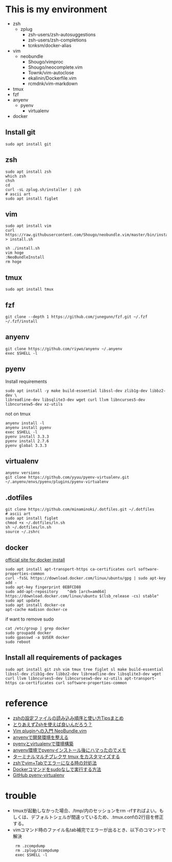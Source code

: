 # This is my environment
  * zsh
    * zplug
      * zsh-users/zsh-autosuggestions
      * zsh-users/zsh-completions
      * tcnksm/docker-alias
  * vim
    * neobundle
      * Shougo/vimproc
      * Shougo/neocomplete.vim
      * Townk/vim-autoclose
      * ekalinin/Dockerfile.vim
      * rcmdnk/vim-markdown
  * tmux
  * fzf
  * anyenv
    * pyenv
      * virtualenv
  * docker

## Install git
```
sudo apt install git
```
## zsh
```
sudo apt install zsh
which zsh
chsh
cd
curl -sL zplug.sh/installer | zsh
# ascii art
sudo apt install figlet
```

## vim
```
sudo apt install vim
curl https://raw.githubusercontent.com/Shougo/neobundle.vim/master/bin/install.sh > install.sh

sh ./install.sh
vim hoge
:NeoBundleInstall
rm hoge
```

## tmux
```
sudo apt install tmux
```

## fzf
```
git clone --depth 1 https://github.com/junegunn/fzf.git ~/.fzf
~/.fzf/install
```

## anyenv
```
git clone https://github.com/riywo/anyenv ~/.anyenv
exec $SHELL -l
```

## pyenv
Install requirements
```
sudo apt install -y make build-essential libssl-dev zlib1g-dev libbz2-dev \
libreadline-dev libsqlite3-dev wget curl llvm libncurses5-dev libncursesw5-dev xz-utils
```
not on tmux
```
anyenv install -l
anyenv install pyenv
exec $SHELL -l
pyenv install 3.3.3
pyenv install 2.7.6
pyenv global 3.3.3
```

## virtualenv
```
anyenv versions
git clone https://github.com/yyuu/pyenv-virtualenv.git ~/.anyenv/envs/pyenv/plugins/pyenv-virtualenv
```

## .dotfiles
```
git clone https://github.com/minaminoki/.dotfiles.git ~/.dotfiles
# ascii art
sudo apt install figlet
chmod +x ~/.dotfiles/ln.sh
sh ~/.dotfiles/ln.sh
source ~/.zshrc
```

## docker
[official site for docker install](https://docs.docker.com/engine/installation/linux/ubuntu/)
```
sudo apt install apt-transport-https ca-certificates curl software-properties-common
curl -fsSL https://download.docker.com/linux/ubuntu/gpg | sudo apt-key add -
sudo apt-key fingerprint 0EBFCD88
sudo add-apt-repository    "deb [arch=amd64] https://download.docker.com/linux/ubuntu $(lsb_release -cs) stable"
sudo apt update
sudo apt install docker-ce
apt-cache madison docker-ce
```
if want to remove sudo
```
cat /etc/group | grep docker
sudo groupadd docker
sudo gpasswd -a $USER docker
sudo reboot
```

## Install all requirements of packages
```
sudo apt install git zsh vim tmux tree figlet sl make build-essential libssl-dev zlib1g-dev libbz2-dev libreadline-dev libsqlite3-dev wget curl llvm libncurses5-dev libncursesw5-dev xz-utils apt-transport-https ca-certificates curl software-properties-common
```

# reference
* [zshの設定ファイルの読み込み順序と使い方Tipsまとめ](http://qiita.com/muran001/items/7b104d33f5ea3f75353f)
* [とりあえずZshを使えば良いんだろう？](http://qiita.com/ktr_type23/items/3eb782f98c7a5f4c60b0)
* [Vim pluginへの入門 NeoBundle.vim](http://qiita.com/okamos/items/caf5a0b19ce893a75363)
* [anyenvで開発環境を整える](http://qiita.com/luckypool/items/f1e756e9d3e9786ad9ea)
* [pyenvとvirtualenvで環境構築](http://qiita.com/Kodaira_/items/feadfef9add468e3a85b)
* [anyenv環境でpyenvインストール後にハマったのでメモ](http://qiita.com/dodo5522/items/8e9e63d8c94a70fbbbb9)
* [ターミナルマルチプレクサ tmux をカスタマイズする](http://qiita.com/b4b4r07/items/01359e8a3066d1c37edc)
* [zshでvim+Tabでエラーになる時の対処法](http://qiita.com/Asuforce/items/28b287fdb933d1985e15)
* [Dockerコマンドをsudoなしで実行する方法](http://qiita.com/DQNEO/items/da5df074c48b012152ee)
* [GitHub pyenv-virtualenv](https://github.com/pyenv/pyenv-virtualenv)

# trouble
* tmuxが起動しなかった場合、/tmp/内のセッションをrm -rfすればよい。もしくは、デフォルトシェルが間違っているため、.tmux.confの2行目を修正する。
* vimコマンド時のファイル名tab補完でエラーが出るとき、以下のコマンドで解決
  ```
   rm .zcompdump
   rm .zplug/zcompdump
   exec $SHELL -l
  ```
